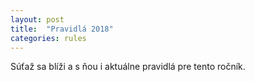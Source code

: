 ```yaml
---
layout: post
title:  "Pravidlá 2018"
categories: rules
---
```

Súťaž sa blíži a s ňou i aktuálne pravidlá pre tento ročník.
